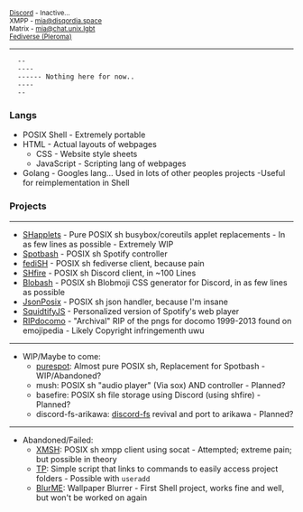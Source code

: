 <!-- 
<img align="left" alt="Metrics"> 
# https://raw.githubusercontent.com/ThatGeekyWeeb/ThatGeekyWeeb/master/github-metrics.svg
-->

<sup>[Discord](https://dsc.bio/mianya) - Inactive...  
XMPP - mia@disqordia.space  
Matrix - mia@chat.unix.lgbt  
[Fediverse (Pleroma)](https://disqcordia.space/Mia)<sup>

---
```text
  --
  ----
  ------ Nothing here for now..
  ----
  --
```

### Langs  
  - POSIX Shell - Extremely portable 
  - HTML - Actual layouts of webpages
    - CSS - Website style sheets
    - JavaScript - Scripting lang of webpages
  - Golang - Googles lang... Used in lots of other peoples projects -Useful for reimplementation in Shell
### Projects
---
- [SHapplets](https://github.com/thatgeekyweeb/shapplets) - Pure POSIX sh busybox/coreutils applet replacements - In as few lines as possible - Extremely WIP
- [Spotbash](https://github.com/thatgeekyweeb/spotbash) - POSIX sh Spotify controller
- [fediSH](https://github.com/thatgeekyweeb/fedish) - POSIX sh fediverse client, because pain
- [SHfire](https://github.com/thatgeekyweeb/shfire) - POSIX sh Discord client, in ~100 Lines
- [Blobash](https://github.com/thatgeekyweeb/blobash) - POSIX sh Blobmoji CSS generator for Discord, in as few lines as possible
- [JsonPosix](https://github.com/thatgeekyweeb/jp) - POSIX sh json handler, because I'm insane
- [SquidtifyJS](https://github.com/ThatGeekyWeeb/SquidtifyJS) - Personalized version of Spotify's web player
- [RIPdocomo](https://github.com/ThatGeekyWeeb/RIPdocomo) - "Archival" RIP of the pngs for docomo 1999-2013 found on emojipedia - Likely Copyright infringementh uwu
---
  - WIP/Maybe to come:
    - [purespot](https://github.com/thatgeekyweeb/purespot): Almost pure POSIX sh, Replacement for Spotbash - WIP/Abandoned?
    - mush: POSIX sh "audio player" (Via sox) AND controller - Planned?
    - basefire: POSIX sh file storage using Discord (using shfire) - Planned?
    - discord-fs-arikawa: [discord-fs](https://github.com/jonas747/discord-fs) revival and port to arikawa - Planned?
---
  - Abandoned/Failed:
    - [XMSH](https://github.com/thatgeekyweeb/xmsh): POSIX sh xmpp client using socat - Attempted; extreme pain; but possible in theory
    - [TP](https://github.com/thatgeekyweeb/tilde-project): Simple script that links to commands to easily access project folders - Possible with `useradd`
    - [BlurME](https://github.com/ThatGeekyWeeb/BlurME/): Wallpaper Blurrer - First Shell project, works fine and well, but won't be worked on again

